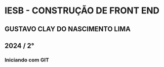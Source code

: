 # IESB - CONSTRUÇÃO DE FRONT END 

## GUSTAVO CLAY DO NASCIMENTO LIMA

## 2024 / 2°

### Iniciando com GIT